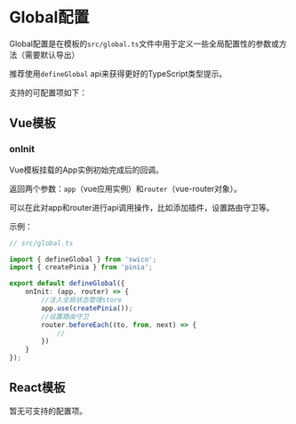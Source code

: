 # Global配置

Global配置是在模板的`src/global.ts`文件中用于定义一些全局配置性的参数或方法（需要默认导出）

推荐使用`defineGlobal` api来获得更好的TypeScript类型提示。


支持的可配置项如下：

## Vue模板

### onInit

  Vue模板挂载的App实例初始完成后的回调。
  
   返回两个参数：`app`（vue应用实例）和`router`（vue-router对象）。

  可以在此对app和router进行api调用操作，比如添加插件，设置路由守卫等。

示例：
  ```ts
  // src/global.ts

  import { defineGlobal } from 'swico';
  import { createPinia } from 'pinia';
  
  export default defineGlobal({
      onInit: (app, router) => {
          //注入全局状态管理store
          app.use(createPinia());
          //设置路由守卫
          router.beforeEach((to, from, next) => {
              //
          })
      }
  });
  
  ```

## React模板

暂无可支持的配置项。
